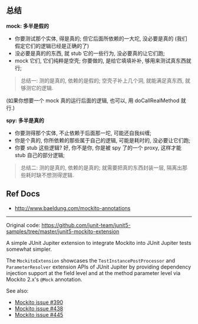 ## 总结

**mock: 多半是假的**

- 你要测试那个实体, 得是真的; 但它后面所依赖的一大坨, 没必要是真的 (我们假定它们的逻辑已经是正确的了)
- 没必要是真的的东西, 就 stub 它的一些行为, 没必要真的让它们跑; 
- mock 它们, 它们纯粹是空壳; 你要做的, 是给它填填补补, 够用来测试真东西就行;

> 总结一: 测的是真的, 依赖的是假的; 空壳子补上几个洞, 就能满足真东西, 就够测它的逻辑.

(如果你想要一个 mock 真的运行后面的逻辑, 也可以, 用 doCallRealMethod 就行.)

**spy: 多半是真的**

- 你要测得那个实体, 不止依赖于后面那一坨, 可能还自我纠缠;
- 你是个真的, 你所依赖的那些属于自己的逻辑, 可能是耗时的, 没必要让它们跑;
- 你要 stub 这些逻辑? 好, 你不是你, 你是被 spy 了的一个 proxy, 这样才能 stub 自己的部分逻辑;

> 总结二: 测的是真的, 依赖的是真的; 就需要把真的东西封装一层, 隔离出那些耗时缺不想测得逻辑.

## Ref Docs

- http://www.baeldung.com/mockito-annotations

---

Original code: https://github.com/junit-team/junit5-samples/tree/master/junit5-mockito-extension

A simple JUnit Jupiter extension to integrate Mockito into JUnit Jupiter tests somewhat simpler.

The `MockitoExtension` showcases the `TestInstancePostProcessor` and `ParameterResolver`
extension APIs of JUnit Jupiter by providing dependency injection support at the field level
and at the method parameter level via Mockito 2.x's `@Mock` annotation.

See also:

- [Mockito issue #390](https://github.com/mockito/mockito/issues/390)
- [Mockito issue #438](https://github.com/mockito/mockito/issues/438)
- [Mockito issue #445](https://github.com/mockito/mockito/issues/445)
